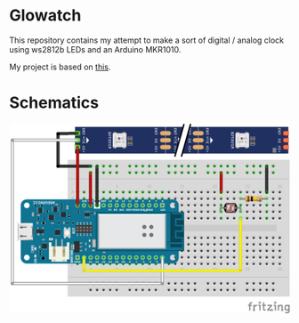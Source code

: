 # Glowatch
This repository contains my attempt to make a sort of digital / analog clock using ws2812b LEDs and an Arduino MKR1010.

My project is based on [this](https://www.instructables.com/id/Glowing-LED-Wall-Watch/#C9EEY1FJLQV0BPX).

# Schematics
![Fritzing Schematics](images/glowatch_schematics.png)